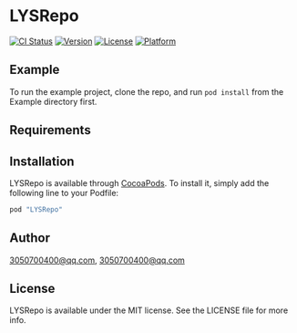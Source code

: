 # LYSRepo

[![CI Status](http://img.shields.io/travis/3050700400@qq.com/LYSRepo.svg?style=flat)](https://travis-ci.org/3050700400@qq.com/LYSRepo)
[![Version](https://img.shields.io/cocoapods/v/LYSRepo.svg?style=flat)](http://cocoapods.org/pods/LYSRepo)
[![License](https://img.shields.io/cocoapods/l/LYSRepo.svg?style=flat)](http://cocoapods.org/pods/LYSRepo)
[![Platform](https://img.shields.io/cocoapods/p/LYSRepo.svg?style=flat)](http://cocoapods.org/pods/LYSRepo)

## Example

To run the example project, clone the repo, and run `pod install` from the Example directory first.

## Requirements

## Installation

LYSRepo is available through [CocoaPods](http://cocoapods.org). To install
it, simply add the following line to your Podfile:

```ruby
pod "LYSRepo"
```

## Author

3050700400@qq.com, 3050700400@qq.com

## License

LYSRepo is available under the MIT license. See the LICENSE file for more info.
